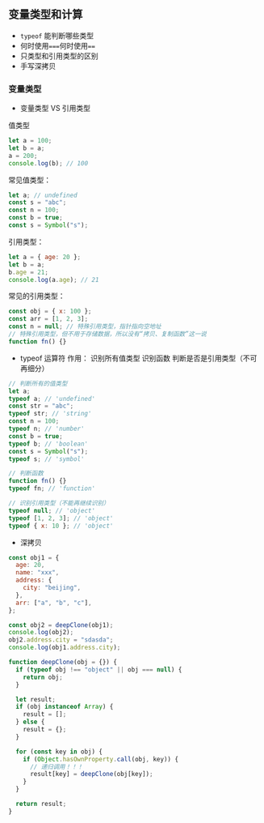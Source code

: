 ## 变量类型和计算

- `typeof` 能判断哪些类型
- 何时使用`===`何时使用`==`
- 只类型和引用类型的区别
- 手写深拷贝

### 变量类型

- 变量类型 VS 引用类型

值类型

```js
let a = 100;
let b = a;
a = 200;
console.log(b); // 100
```

常见值类型：

```js
let a; // undefined
const s = "abc";
const n = 100;
const b = true;
const s = Symbol("s");
```

引用类型：

```js
let a = { age: 20 };
let b = a;
b.age = 21;
console.log(a.age); // 21
```

常见的引用类型：

```js
const obj = { x: 100 };
const arr = [1, 2, 3];
const n = null; // 特殊引用类型，指针指向空地址
// 特殊引用类型，但不用于存储数据，所以没有“拷贝、复制函数”这一说
function fn() {}
```

- typeof 运算符
  作用：
  识别所有值类型
  识别函数
  判断是否是引用类型（不可再细分）

```js
// 判断所有的值类型
let a;
typeof a; // 'undefined'
const str = "abc";
typeof str; // 'string'
const n = 100;
typeof n; // 'number'
const b = true;
typeof b; // 'boolean'
const s = Symbol("s");
typeof s; // 'symbol'

// 判断函数
function fn() {}
typeof fn; // 'function'

// 识别引用类型（不能再继续识别）
typeof null; // 'object'
typeof [1, 2, 3]; // 'object'
typeof { x: 10 }; // 'object'
```

- 深拷贝

```js
const obj1 = {
  age: 20,
  name: "xxx",
  address: {
    city: "beijing",
  },
  arr: ["a", "b", "c"],
};

const obj2 = deepClone(obj1);
console.log(obj2);
obj2.address.city = "sdasda";
console.log(obj1.address.city);

function deepClone(obj = {}) {
  if (typeof obj !== "object" || obj === null) {
    return obj;
  }

  let result;
  if (obj instanceof Array) {
    result = [];
  } else {
    result = {};
  }

  for (const key in obj) {
    if (Object.hasOwnProperty.call(obj, key)) {
      // 递归调用！！！
      result[key] = deepClone(obj[key]);
    }
  }

  return result;
}
```
